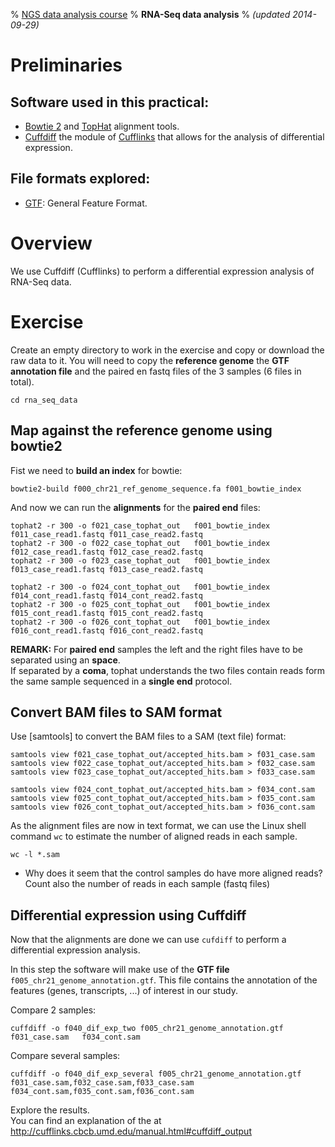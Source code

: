 % [NGS data analysis course](http://ngscourse.github.io/)
% __RNA-Seq data analysis__
% _(updated 2014-09-29)_

<!-- COMMON LINKS HERE -->


Preliminaries
================================================================================


Software used in this practical:
--------------------------------

- [Bowtie 2](http://bowtie-bio.sourceforge.net/bowtie2/index.shtml) and [TopHat](http://ccb.jhu.edu/software/tophat/index.shtml) alignment tools.
- [Cuffdiff](http://cufflinks.cbcb.umd.edu/manual.html#cuffdiff) the module of [Cufflinks](http://cufflinks.cbcb.umd.edu/index.html) that allows for the analysis of differential expression.


File formats explored:
----------------------

- [GTF](http://www.ensembl.org/info/website/upload/gff.html): General Feature Format.


Overview
================================================================================

We use Cuffdiff (Cufflinks) to perform a differential expression analysis of RNA-Seq data.



Exercise
================================================================================

<!-- new and clean data directory in the sandbox
    rm -r                                           ../../../../sandbox/rna_seq/
    cp -r ../../../../ngs_course_materials/rna_seq/ ../../../../sandbox/rna_seq/
    cp    ../../../../ngs_course_materials/f000_chr21_ref_genome_sequence.fa ../../../../sandbox/rna_seq/
	cp    ../../../../ngs_course_materials/f005_chr21_genome_annotation.gtf  ../../../../sandbox/rna_seq/
    cd    ../../../../sandbox/rna_seq/
-->


Create an empty directory to work in the exercise and copy or download the raw data to it.
You will need to copy the __reference genome__ the __GTF annotation file__ and the paired en fastq files of the 3 samples (6 files in total).

    cd rna_seq_data



Map against the reference genome using bowtie2
--------------------------------------------------------------------------------

Fist we need to __build an index__ for bowtie:

    bowtie2-build f000_chr21_ref_genome_sequence.fa f001_bowtie_index


And now we can run the __alignments__ for the __paired end__ files:

	tophat2 -r 300 -o f021_case_tophat_out   f001_bowtie_index   f011_case_read1.fastq f011_case_read2.fastq
	tophat2 -r 300 -o f022_case_tophat_out   f001_bowtie_index   f012_case_read1.fastq f012_case_read2.fastq
	tophat2 -r 300 -o f023_case_tophat_out   f001_bowtie_index   f013_case_read1.fastq f013_case_read2.fastq

	tophat2 -r 300 -o f024_cont_tophat_out   f001_bowtie_index   f014_cont_read1.fastq f014_cont_read2.fastq
	tophat2 -r 300 -o f025_cont_tophat_out   f001_bowtie_index   f015_cont_read1.fastq f015_cont_read2.fastq
	tophat2 -r 300 -o f026_cont_tophat_out   f001_bowtie_index   f016_cont_read1.fastq f016_cont_read2.fastq

__REMARK:__ For __paired end__ samples the left and the right files have to be separated using an __space__.  
If separated by a __coma__, tophat understands the two files contain reads form the same sample sequenced in a __single end__ protocol.



Convert BAM files to SAM format
--------------------------------------------------------------------------------

Use [samtools] to convert the BAM files to a SAM (text file) format: 

    samtools view f021_case_tophat_out/accepted_hits.bam > f031_case.sam
	samtools view f022_case_tophat_out/accepted_hits.bam > f032_case.sam
	samtools view f023_case_tophat_out/accepted_hits.bam > f033_case.sam

    samtools view f024_cont_tophat_out/accepted_hits.bam > f034_cont.sam
	samtools view f025_cont_tophat_out/accepted_hits.bam > f035_cont.sam
	samtools view f026_cont_tophat_out/accepted_hits.bam > f036_cont.sam

<!--
this step does not seem necessary any more
-->

As the alignment files are now in text format, 
we can use the Linux shell command `wc` to estimate the number of aligned reads in each sample.

    wc -l *.sam

- Why does it seem that the control samples do have more aligned reads? 
  Count also the number of reads in each sample (fastq files)
  
<!-- 
    wc -l *.fastq
-->


Differential expression using Cuffdiff
--------------------------------------------------------------------------------

Now that the alignments are done we can use `cufdiff` to perform a differential expression analysis.

In this step the software will make use of the __GTF file__ `f005_chr21_genome_annotation.gtf`. 
This file contains the annotation of the features (genes, transcripts, ...) of interest in our study. 


Compare 2 samples:
	
    cuffdiff -o f040_dif_exp_two f005_chr21_genome_annotation.gtf   f031_case.sam   f034_cont.sam

Compare several samples:

    cuffdiff -o f040_dif_exp_several f005_chr21_genome_annotation.gtf   f031_case.sam,f032_case.sam,f033_case.sam   f034_cont.sam,f035_cont.sam,f036_cont.sam

Explore the results.  
You can find an explanation of the at <http://cufflinks.cbcb.umd.edu/manual.html#cuffdiff_output>


<!-- 

cufflinks -o g040_salida_cufflinks -G f005_chr21_genome_annotation.gtf f031_case.sam
	
cuffdiff -o f041_dif_exp_two f005_chr21_genome_annotation.gtf   f021_case_tophat_out/accepted_hits.bam   f024_cont_tophat_out/accepted_hits.bam


Understanding the results
--------------------------------------------------------------------------------

-->
